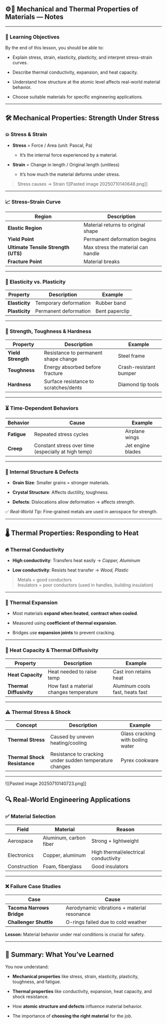 ## ⚙️🧪 Mechanical and Thermal Properties of Materials — Notes

---

### 🎯 **Learning Objectives**

By the end of this lesson, you should be able to:

- Explain stress, strain, elasticity, plasticity, and interpret stress-strain curves.
    
- Describe thermal conductivity, expansion, and heat capacity.
    
- Understand how structure at the atomic level affects real-world material behavior.
    
- Choose suitable materials for specific engineering applications.
    

---

## 🛠️ **Mechanical Properties: Strength Under Stress**

### 💥 Stress & Strain

- **Stress** = Force / Area (unit: Pascal, Pa)
    
    - It’s the internal force experienced by a material.
        
- **Strain** = Change in length / Original length (unitless)
    
    - It’s how much the material deforms under stress.
        

> Stress causes → Strain
![[Pasted image 20250710140648.png]]
---

### 📈 **Stress-Strain Curve**

|Region|Description|
|---|---|
|**Elastic Region**|Material returns to original shape|
|**Yield Point**|Permanent deformation begins|
|**Ultimate Tensile Strength (UTS)**|Max stress the material can handle|
|**Fracture Point**|Material breaks|

---

### 🧵 Elasticity vs. Plasticity

|Property|Description|Example|
|---|---|---|
|**Elasticity**|Temporary deformation|Rubber band|
|**Plasticity**|Permanent deformation|Bent paperclip|

---

### 🧱 Strength, Toughness & Hardness

|Property|Description|Example|
|---|---|---|
|**Yield Strength**|Resistance to permanent shape change|Steel frame|
|**Toughness**|Energy absorbed before fracture|Crash-resistant bumper|
|**Hardness**|Surface resistance to scratches/dents|Diamond tip tools|

---

### ⏳ Time-Dependent Behaviors

|Behavior|Cause|Example|
|---|---|---|
|**Fatigue**|Repeated stress cycles|Airplane wings|
|**Creep**|Constant stress over time (especially at high temp)|Jet engine blades|

---

### 🔬 Internal Structure & Defects

- **Grain Size**: Smaller grains = stronger materials.
    
- **Crystal Structure**: Affects ductility, toughness.
    
- **Defects**: Dislocations allow deformation → affects strength.
    

✅ _Real-World Tip:_ Fine-grained metals are used in aerospace for strength.

---

## 🌡️ **Thermal Properties: Responding to Heat**

### 🔥 Thermal Conductivity

- **High conductivity**: Transfers heat easily → _Copper, Aluminum_
    
- **Low conductivity**: Resists heat transfer → _Wood, Plastic_
    

> Metals = good conductors  
> Insulators = poor conductors (used in handles, building insulation)

---

### 📏 Thermal Expansion

- Most materials **expand when heated**, **contract when cooled**.
    
- Measured using **coefficient of thermal expansion**.
    
- Bridges use **expansion joints** to prevent cracking.
    

---

### 🧪 Heat Capacity & Thermal Diffusivity

|Property|Description|Example|
|---|---|---|
|**Heat Capacity**|Heat needed to raise temp|Cast iron retains heat|
|**Thermal Diffusivity**|How fast a material changes temperature|Aluminum cools fast, heats fast|

---

### ⚠️ Thermal Stress & Shock

|Concept|Description|Example|
|---|---|---|
|**Thermal Stress**|Caused by uneven heating/cooling|Glass cracking with boiling water|
|**Thermal Shock Resistance**|Resistance to cracking under sudden temperature changes|Pyrex cookware|

---
![[Pasted image 20250710140723.png]]

## 🔍 Real-World Engineering Applications

### ✅ **Material Selection**

|Field|Material|Reason|
|---|---|---|
|Aerospace|Aluminum, carbon fiber|Strong + lightweight|
|Electronics|Copper, aluminum|High thermal/electrical conductivity|
|Construction|Foam, fiberglass|Good insulators|

---

### ❌ **Failure Case Studies**

|Case|Cause|
|---|---|
|**Tacoma Narrows Bridge**|Aerodynamic vibrations + material resonance|
|**Challenger Shuttle**|O-rings failed due to cold weather|

**Lesson:** Material behavior under real conditions is crucial for safety.

---

## 🧾 Summary: What You’ve Learned

You now understand:

- **Mechanical properties** like stress, strain, elasticity, plasticity, toughness, and fatigue.
    
- **Thermal properties** like conductivity, expansion, heat capacity, and shock resistance.
    
- How **atomic structure and defects** influence material behavior.
    
- The importance of **choosing the right material** for the job.